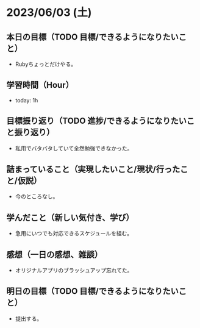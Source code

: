 # 2023/06/03 (土)

## 本日の目標（TODO 目標/できるようになりたいこと）

- Rubyちょっとだけやる。

## 学習時間（Hour）

- today: 1h

## 目標振り返り（TODO 進捗/できるようになりたいこと振り返り）

- 私用でバタバタしていて全然勉強できなかった。

## 詰まっていること（実現したいこと/現状/行ったこと/仮説）

- 今のところなし。

## 学んだこと（新しい気付き、学び）

- 急用にいつでも対応できるスケジュールを組む。

## 感想（一日の感想、雑談）

- オリジナルアプリのブラッシュアップ忘れてた。

## 明日の目標（TODO 目標/できるようになりたいこと）

- 提出する。
